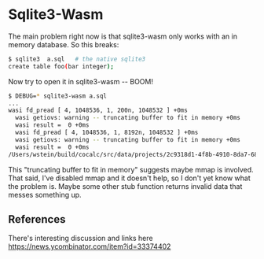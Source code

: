 # Sqlite3-Wasm

The main problem right now is that sqlite3\-wasm only works with an in memory database.  So this breaks:

```sh
$ sqlite3  a.sql   # the native sqlite3
create table foo(bar integer);
```

Now try to open it in sqlite3\-wasm \-\- BOOM!

```sh
$ DEBUG=* sqlite3-wasm a.sql
...
wasi fd_pread [ 4, 1048536, 1, 200n, 1048532 ] +0ms
  wasi getiovs: warning -- truncating buffer to fit in memory +0ms
  wasi result =  0 +0ms
  wasi fd_pread [ 4, 1048536, 1, 8192n, 1048532 ] +0ms
  wasi getiovs: warning -- truncating buffer to fit in memory +0ms
  wasi result =  0 +0ms
/Users/wstein/build/cocalc/src/data/projects/2c9318d1-4f8b-4910-8da7-68a965514c95/cowasm/packages/sqlite/bin/../../../bin/cowasm: line 8: 91325 Bus error: 10           node "$SCRIPTPATH"/../dist/cowasm/node-terminal-debug.js "$@"
```

This "truncating buffer to fit in memory" suggests maybe mmap is involved. That said, I've disabled mmap and it doesn't help, so I don't yet know what the problem is.  Maybe some other stub function returns invalid data that messes something up.

## References

There's interesting discussion and links here https://news.ycombinator.com/item?id=33374402 

